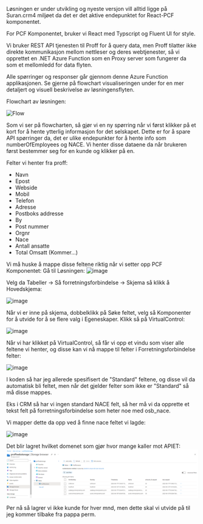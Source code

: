 Løsningen er under utvikling og nyeste versjon vill alltid ligge på Suran.crm4 miljøet da det er det aktive endepunktet for React-PCF komponentet.

For PCF Komponentet, bruker vi React med Typscript og Fluent UI for style.

Vi bruker REST API tjenesten til Proff for å query data, men Proff tilatter ikke direkte kommunikasjon mellom nettleser og deres webtjenester, så vi opprettet en .NET Azure Function som en Proxy server som fungerer da som et mellomledd for data flyten.

Alle spørringer og responser går gjennom denne Azure Function applikasjonen. Se gjerne på flowchart visualiseringen under for en mer detaljert og visuell beskrivelse av løsningensflyten.

Flowchart av løsningen:

![Flow](https://github.com/Oseberg-Solutions/PCF-Component/assets/111337560/bfb038c7-562d-49ad-a8b7-8fbfa396c842)

Som vi ser på flowcharten, så gjør vi en ny spørring når vi først klikker på et kort for å hente ytterlig informasjon for det selskapet. Dette er for å spare API spørringer da, det er ulike endepunkter for å hente info som numberOfEmployees og NACE. Vi henter disse dataene da når brukeren først bestemmer seg for en kunde og klikker på en.

Felter vi henter fra proff:

- Navn
- Epost
- Webside
- Mobil
- Telefon
- Adresse
- Postboks addresse
- By
- Post nummer
- Orgnr
- Nace
- Antall ansatte
- Total Omsatt (Kommer...)

Vi må huske å mappe disse feltene riktig når vi setter opp PCF Komponentet:
Gå til Løsningen:
![image](https://github.com/Oseberg-Solutions/PCF-Component/assets/111337560/0ce76636-b20e-4ead-b04a-2703cdccea5e)

Velg da Tabeller -> Så forretningsforbindelse -> Skjema så klikk å Hovedskjema:

![image](https://github.com/Oseberg-Solutions/PCF-Component/assets/111337560/256ae2da-8134-43cf-8e46-919fe6e731ba)

Når vi er inne på skjema, dobbelklikk på Søke feltet, velg så Komponenter for å utvide for å se flere valg i Egeneskaper. Klikk så på VirtualControl:

![image](https://github.com/Oseberg-Solutions/PCF-Component/assets/111337560/2a557c3d-9837-4df0-aa5a-6dc55a1f885f)

Når vi har klikket på VirtualControl, så får vi opp et vindu som viser alle feltene vi henter, og disse kan vi nå mappe til felter i Forretningsforbindelse felter:

![image](https://github.com/Oseberg-Solutions/PCF-Component/assets/111337560/6f9e6582-4ef6-436e-a2f5-bcfb89dd9a77)

I koden så har jeg allerede spesifisert de "Standard" feltene, og disse vil da automatisk bli feltet, men når det gjelder felter som ikke er "Standard" så må disse mappes.

Eks i CRM så har vi ingen standard NACE felt, så her må vi da opprette et tekst felt på forretningsforbindelse som heter noe med osb_nace.

Vi mapper dette da opp ved å finne nace feltet vi lagde:

![image](https://github.com/Oseberg-Solutions/PCF-Component/assets/111337560/f06990e0-4d5f-4d39-89b4-94803324ee15)

Det blir lagret hvilket domenet som gjør hvor mange kaller mot APIET:
![Alt text](image.png)

Per nå så lagrer vi ikke kunde for hver mnd, men dette skal vi utvide på til jeg kommer tilbake fra pappa perm.

